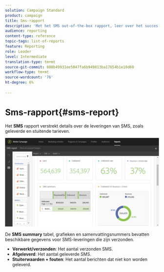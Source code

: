 ```yaml
---
solution: Campaign Standard
product: campaign
title: Sms-rapport
description: 'Met het SMS out-of-the-box rapport, leer over het succes van uw levering van SMS. '
audience: reporting
content-type: reference
topic-tags: list-of-reports
feature: Reporting
role: Leader
level: Intermediate
translation-type: tm+mt
source-git-commit: 088b49931ee5047fa6b949813ba17654b1e10d60
workflow-type: tm+mt
source-wordcount: '76'
ht-degree: 6%

---
```



# Sms-rapport{#sms-report}

Het **SMS** rapport verstrekt details over de leveringen van SMS, zoals geleverde en stuitende tarieven.

![](assets/dynamic_report_sms.png)

De **SMS summary** tabel, grafieken en samenvattingsnummers bevatten beschikbare gegevens voor SMS-leveringen die zijn verzonden.

* **Verwerkt/verzonden**: Het aantal verzonden SMS.
* **Afgeleverd**: Het aantal geleverde SMS.
* **Stuiterwaarden + fouten**: Het aantal berichten dat niet kon worden geleverd.

